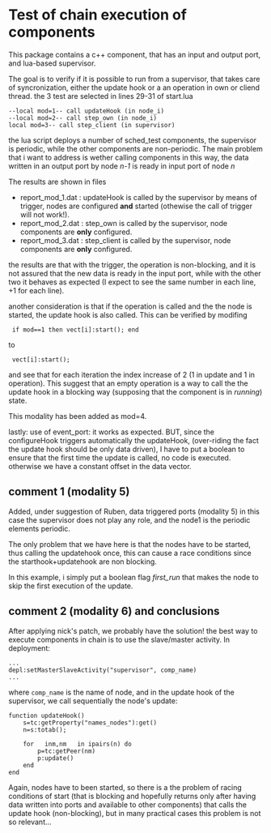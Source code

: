# Test of chain execution of components #

This package contains a c++ component, that has an input and output port, and lua-based supervisor.

The goal is to verify if it is possible to run from a supervisor, that takes care of syncronization, either the update hook or a 
an operation in own or cliend thread. the 3 test are selected in lines 29-31 of start.lua
```
--local mod=1-- call updateHook (in node_i)
--local mod=2-- call step_own (in node_i)
local mod=3-- call step_client (in supervisor)
```

the lua script deploys a number of sched_test components, 
the supervisor is periodic, while the other components are non-periodic.
The main problem that i want to address is wether calling components in this way, the data written in an output port by node _n-1_ is ready in input port of node _n_

The results are shown in files
- report_mod_1.dat : updateHook is called by the supervisor by means of trigger, nodes are configured __and__ started (othewise the call of trigger will not work!).
- report_mod_2.dat : step_own is called by the supervisor, node components are __only__ configured.
- report_mod_3.dat : step_client is called by the supervisor, node components are __only__ configured.

the results are that with the trigger, the operation is non-blocking, and it is not assured that the new data is ready in the input port, while with the other two it behaves as expected (I expect to see the same number in each line, +1 for each line).


another consideration is that if the operation is called and the the node is started, the update hook is also called. This can be verified by modifing
```
 if mod==1 then vect[i]:start(); end
```
to 
```
 vect[i]:start();
```
and see that for each iteration the index increase of 2 (1 in update and 1 in operation).
This suggest that an empty operation is a way to call the the update hook in a blocking way (supposing that the component is in _running_) state.

This modality has been added as mod=4.

lastly: use of event_port: it works as expected.
BUT, since the configureHook triggers automatically the updateHook, (over-riding the fact the update hook should be only data driven), I have to put a boolean to ensure that the first time the update is called, no code is executed. otherwise we have a constant offset in the data vector.

## comment 1 (modality 5) ##
Added, under suggestion of Ruben, data triggered ports (modality 5)
in this case the supervisor does not play any role, and the node1 is the periodic elements periodic.

The only problem that we have here is that the nodes have to be started, thus calling the updatehook once, 
this can cause a race conditions since the starthook+updatehook are non blocking.

In this example, i simply put a boolean flag _first_run_ that makes the node to skip the first execution of the update.

## comment 2 (modality 6) and conclusions ##
After applying nick's patch, we probably have the solution!
the best way to execute components in chain is to use the slave/master activity. In deployment:

```
...
depl:setMasterSlaveActivity("supervisor", comp_name)
...
```
where `comp_name` is the name of node,
and in the update hook of the supervisor, we call sequentially the node's update:
```
function updateHook()
	s=tc:getProperty("names_nodes"):get()
	n=s:totab();

	for   inm,nm   in ipairs(n) do
    	p=tc:getPeer(nm)
    	p:update()
	end
end

```

Again, nodes have to been started, so there is a the problem of racing conditions of start 
(that is blocking and hopefully returns only after having data written into ports and available to other components) 
that calls the update hook (non-blocking), but in many practical cases this problem is not so relevant...


